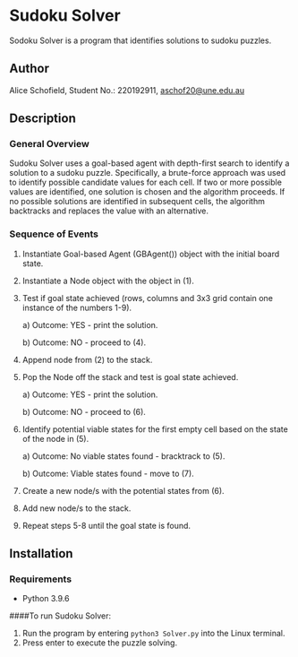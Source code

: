 # Sudoku Solver 

Sodoku Solver is a program that identifies solutions to sudoku puzzles.

## Author
Alice Schofield, Student No.: 220192911, aschof20@une.edu.au

## Description
### General Overview
Sudoku Solver uses a goal-based agent with depth-first search to identify a solution to a sudoku puzzle. Specifically, a brute-force approach was used to identify possible candidate values for each cell. If two or more possible values are identified, one solution is chosen and the algorithm proceeds. If no possible solutions are identified in subsequent cells, the algorithm backtracks and replaces the value with an alternative. 

### Sequence of Events
1. Instantiate Goal-based Agent (GBAgent()) object with the initial board state.
2. Instantiate a Node object with the object in (1).
3. Test if goal state achieved (rows, columns and 3x3 grid contain one instance of the numbers 1-9).
   
	a) Outcome: YES - print the solution.
   
    b) Outcome: NO - proceed to (4).	   
4. Append node from (2) to the stack.
5. Pop the Node off the stack and test is goal state achieved.
   
	a) Outcome: YES - print the solution.
   
    b) Outcome: NO - proceed to (6).
6. Identify potential viable states for the first empty cell based on the state of the node in (5).
   
   a) Outcome: No viable states found - bracktrack to (5).
   
   b) Outcome: Viable states found - move to (7).
7. Create a new node/s with the potential states from (6).
8. Add new node/s to the stack.
9. Repeat steps 5-8 until the goal state is found.

## Installation

### Requirements
* Python 3.9.6

####To run Sudoku Solver:

1. Run the program by entering `python3 Solver.py` into the Linux terminal.
2. Press enter to execute the puzzle solving.
 

